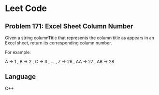 # Leet Code
## Problem 171: Excel Sheet Column Number

Given a string columnTitle that represents the column title as appears in an Excel sheet, return its corresponding column number.

For example:

A -> 1 , B -> 2 , C -> 3 , ... , Z -> 26 , AA -> 27 , AB -> 28 

## Language
C++
